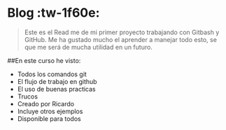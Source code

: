 # Blog :tw-1f60e:

> Este es el Read me de mi primer proyecto trabajando con Gitbash y GitHub. Me ha gustado mucho el aprender a manejar todo esto, se que me será de mucha utilidad en un futuro.

##En este curso he visto:
* Todos los comandos git
* El flujo de trabajo en github
* El uso de buenas practicas
* Trucos
* Creado por Ricardo
* Incluye otros ejemplos
* Disponible para todos